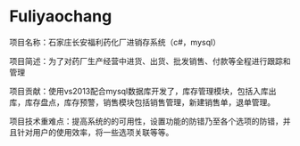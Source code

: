 # Fuliyaochang
项目名称：石家庄长安福利药化厂进销存系统（c#，mysql）

项目简述：为了对药厂生产经营中进货、出货、批发销售、付款等全程进行跟踪和管理

项目贡献：使用vs2013配合mysql数据库开发了，库存管理模块，包括入库出库，库存盘点，库存预警，销售模块包括销售管理，新建销售单，退单管理。

项目技术重难点：提高系统的的可用性，设置功能的防错乃至各个选项的防错，并且针对用户的使用效率，将一些选项关联等等。

